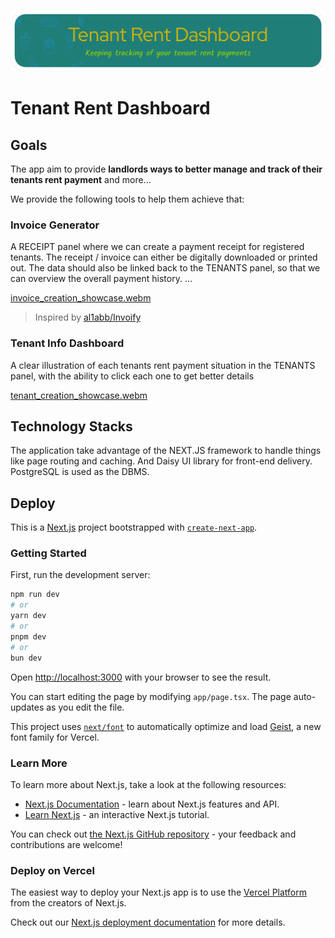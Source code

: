![H](./assets/header_image.png)

# Tenant Rent Dashboard

## Goals

The app aim to provide **landlords ways to better manage and track of their tenants rent payment** and more...

We provide the following tools to help them achieve that:

### Invoice Generator
A RECEIPT panel where we can create a payment receipt for registered tenants.
The receipt / invoice can either be digitally downloaded or printed out.
The data should also be linked back to the TENANTS panel, so that we can overview
the overall payment history.
...

[invoice_creation_showcase.webm](https://github.com/user-attachments/assets/8158b757-2198-42dc-ba06-d1af9b072adc)

> Inspired by [al1abb/Invoify](https://github.com/al1abb/invoify)
  

### Tenant Info Dashboard
A clear illustration of each tenants rent payment situation in the TENANTS
panel, with the ability to click each one to get better details

[tenant_creation_showcase.webm](https://github.com/user-attachments/assets/08cb734f-2c1c-4252-a9cd-80d30b807ad8)

## Technology Stacks

The application take advantage of the NEXT.JS framework to handle things
like page routing and caching. And Daisy UI library for front-end delivery.
PostgreSQL is used as the DBMS.

## Deploy

This is a [Next.js](https://nextjs.org) project bootstrapped with [`create-next-app`](https://nextjs.org/docs/app/api-reference/cli/create-next-app).

### Getting Started

First, run the development server:

```bash
npm run dev
# or
yarn dev
# or
pnpm dev
# or
bun dev
```

Open [http://localhost:3000](http://localhost:3000) with your browser to see the result.

You can start editing the page by modifying `app/page.tsx`. The page auto-updates as you edit the file.

This project uses [`next/font`](https://nextjs.org/docs/app/building-your-application/optimizing/fonts) to automatically optimize and load [Geist](https://vercel.com/font), a new font family for Vercel.

### Learn More

To learn more about Next.js, take a look at the following resources:

-   [Next.js Documentation](https://nextjs.org/docs) - learn about Next.js features and API.
-   [Learn Next.js](https://nextjs.org/learn) - an interactive Next.js tutorial.

You can check out [the Next.js GitHub repository](https://github.com/vercel/next.js) - your feedback and contributions are welcome!

### Deploy on Vercel

The easiest way to deploy your Next.js app is to use the [Vercel Platform](https://vercel.com/new?utm_medium=default-template&filter=next.js&utm_source=create-next-app&utm_campaign=create-next-app-readme) from the creators of Next.js.

Check out our [Next.js deployment documentation](https://nextjs.org/docs/app/building-your-application/deploying) for more details.
